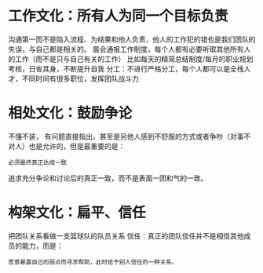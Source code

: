 # 工作文化：所有人为同一个目标负责 #
沟通第一而不是陷入流程、为结果和他人负责，他人的工作犯的错也是我们团队的失误，与自己都是相关的。
晨会通报工作制度，每个人都有必要听取其他所有人的工作（而不是只与自己有关的工作）
比如每天的精简总结制度/每月的职业规划考核，日省其身，不断提升自我
分工：不进行严格分工，每个人都可以是全栈人才，不同时间有很多职位，发挥团队战斗力

# 相处文化：鼓励争论 #
不懂不装，
有问题直接指出，甚至是另他人感到不舒服的方式或者争吵（对事不对人）也是允许的，但是最重要的是：
```
必须最终真正达成一致
```
追求充分争论和讨论后的真正一致，而不是表面一团和气的一致。


# 构架文化：扁平、信任 #
把团队关系看做一支篮球队的队员关系
信任：真正的团队信任并不是相信其他成员的能力，而是：
```
愿意暴露自己的弱点而寻求帮助，此时给予别人信任的一种关系。
```

